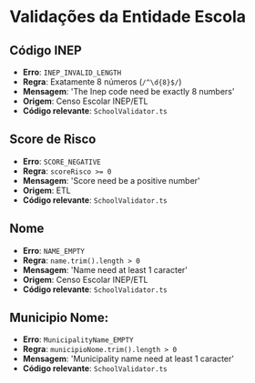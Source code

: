 # Validações da Entidade Escola

## Código INEP

- **Erro**: `INEP_INVALID_LENGTH`
- **Regra**: Exatamente 8 números (`/^\d{8}$/`)
- **Mensagem**: 'The Inep code need be exactly 8 numbers'
- **Origem**: Censo Escolar INEP/ETL
- **Código relevante**: `SchoolValidator.ts`

## Score de Risco

- **Erro**: `SCORE_NEGATIVE`
- **Regra**: `scoreRisco >= 0`
- **Mensagem**: 'Score need be a positive number'
- **Origem**: ETL
- **Código relevante**: `SchoolValidator.ts`

## Nome

- **Erro**: `NAME_EMPTY`
- **Regra**: `name.trim().length > 0`
- **Mensagem**: 'Name need at least 1 caracter'
- **Origem**: Censo Escolar INEP/ETL
- **Código relevante**: `SchoolValidator.ts`

## Municipio Nome:

- **Erro**: `MunicipalityName_EMPTY`
- **Regra**: `municipioNome.trim().length > 0`
- **Mensagem**: 'Municipality name need at least 1 caracter'
- **Código relevante**: `SchoolValidator.ts`
